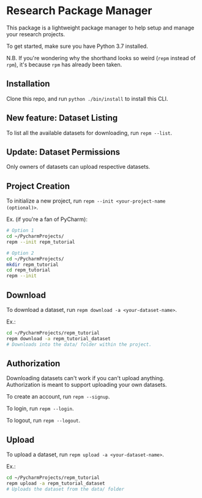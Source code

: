 Research Package Manager
=========

This package is a lightweight package manager to help setup and manage your research projects.

To get started, make sure you have Python 3.7 installed.

N.B. If you're wondering why the shorthand looks so weird (`repm` instead of `rpm`),
it's because `rpm` has already been taken.

## Installation
Clone this repo, and run `python ./bin/install` to install this CLI.

## New feature: Dataset Listing
To list all the available datasets for downloading, run `repm --list`.

## Update: Dataset Permissions
Only owners of datasets can upload respective datasets.

## Project Creation
To initialize a new project, run `repm --init <your-project-name (optional)>`.

Ex. (if you're a fan of PyCharm):
```bash
# Option 1
cd ~/PycharmProjects/
repm --init repm_tutorial

# Option 2
cd ~/PycharmProjects/
mkdir repm_tutorial
cd repm_tutorial
repm --init
```

## Download
To download a dataset, run `repm download -a <your-dataset-name>`.

Ex.:
```bash
cd ~/PycharmProjects/repm_tutorial
repm download -a repm_tutorial_dataset
# Downloads into the data/ folder within the project.
```

## Authorization
Downloading datasets can't work if you can't upload anything.
Authorization is meant to support uploading your own datasets.

To create an account, run `repm --signup`.

To login, run `repm --login`.

To logout, run `repm --logout`.

## Upload
To upload a dataset, run `repm upload -a <your-dataset-name>`.

Ex.:
```bash
cd ~/PycharmProjects/repm_tutorial
repm upload -a repm_tutorial_dataset
# Uploads the dataset from the data/ folder
```
